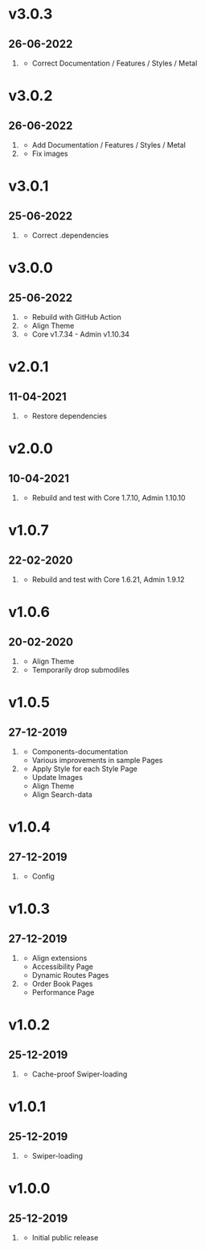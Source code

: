 # v3.0.3
## 26-06-2022

1. [](#bugfix)
    * Correct Documentation / Features / Styles / Metal

# v3.0.2
## 26-06-2022

1. [](#new)
    * Add Documentation / Features / Styles / Metal
2. [](#bugfix)
    * Fix images

# v3.0.1
## 25-06-2022

1. [](#bugfix)
    * Correct .dependencies

# v3.0.0
## 25-06-2022

1. [](#new)
    * Rebuild with GitHub Action
2. [](#improved)
    * Align Theme
3. [](#tested)
    * Core v1.7.34 - Admin v1.10.34

# v2.0.1
## 11-04-2021

1. [](#bugfix)
    * Restore dependencies

# v2.0.0
## 10-04-2021

1. [](#new)
    * Rebuild and test with Core 1.7.10, Admin 1.10.10

# v1.0.7
## 22-02-2020

1. [](#new)
    * Rebuild and test with Core 1.6.21, Admin 1.9.12

# v1.0.6
##  20-02-2020

1. [](#improved)
    * Align Theme
2. [](#new)
    * Temporarily drop submodiles

# v1.0.5
##  27-12-2019

1. [](#new)
    * Components-documentation
    * Various improvements in sample Pages
2. [](#improved)
    * Apply Style for each Style Page
    * Update Images
    * Align Theme
    * Align Search-data

# v1.0.4
##  27-12-2019

1. [](#bugfix)
    * Config

# v1.0.3
##  27-12-2019

1. [](#new)
    * Align extensions
    * Accessibility Page
    * Dynamic Routes Pages
2. [](#improved)
    * Order Book Pages
    * Performance Page

# v1.0.2
##  25-12-2019

1. [](#improved)
    * Cache-proof Swiper-loading

# v1.0.1
##  25-12-2019

1. [](#improved)
    * Swiper-loading

# v1.0.0
##  25-12-2019

1. [](#new)
    * Initial public release

